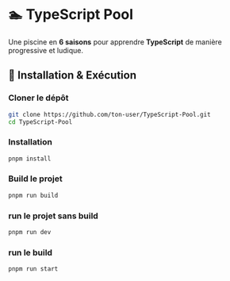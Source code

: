# 🏊 TypeScript Pool

Une piscine en **6 saisons** pour apprendre **TypeScript** de manière progressive et ludique.

## 🚀 Installation & Exécution

### Cloner le dépôt  
```sh
git clone https://github.com/ton-user/TypeScript-Pool.git
cd TypeScript-Pool
```

### Installation
```sh
pnpm install
```

### Build le projet
```sh
pnpm run build
```

### run le projet sans build
```sh
pnpm run dev
```

### run le build
```sh
pnpm run start
```
